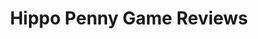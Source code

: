 ---
title: Hippo Penny Game Reviews
layout: scoredetail
permalink: /meta-score/magical-delicacy
header:
  teaser: /assets/images/magical-delicacy.jpg
  video:
    id: Y3uJ-RY8b0w
    provider: youtube
---